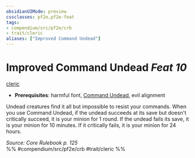 ```yaml
---
obsidianUIMode: preview
cssclasses: pf2e,pf2e-feat
tags:
- compendium/src/pf2e/crb
- trait/cleric
aliases: ["Improved Command Undead"]
---
```

# Improved Command Undead  *Feat 10*  
[cleric](rules/traits/cleric.md "Cleric Class Trait")  

- **Prerequisites**: harmful font, [Command Undead](compendium/feats/command-undead.md), evil alignment

Undead creatures find it all but impossible to resist your commands. When you use Command Undead, if the undead succeeds at its save but doesn't critically succeed, it is your minion for 1 round. If the undead fails its save, it is your minion for 10 minutes. If it critically fails, it is your minion for 24 hours.

*Source: Core Rulebook p. 125*  
%% #compendium/src/pf2e/crb #trait/cleric %%